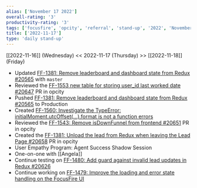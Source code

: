 ```yaml
---
alias: ['November 17 2022']
overall-rating: '3'
productivity-rating: '3'
tags: ['focusfire', 'opcity', 'referral', 'stand-up', '2022', 'November', 'Thursday']
title: ['2022-11-17']
type: 'daily stand-up'
---
```

[[2022-11-16]] (Wednesday) << 2022-11-17 (Thursday) >> [[2022-11-18]] (Friday)

- Updated [FF-1381: Remove leaderboard and dashboard state from Redux #20565](https://github.com/Opcity/opcity/pull/20565) with `master`
- Reviewed the [FF-1553 new table for storing user_id last worked date #20647](https://github.com/Opcity/opcity/pull/20647()) PR in opcity
- Pushed [FF-1381: Remove leaderboard and dashboard state from Redux #20565](https://github.com/Opcity/opcity/pull/20565) to Production
- Created [FF-1560: Investigate the TypeError: initialMoment.utcOffset(...).format is not a function errors](https://moveinc.atlassian.net/browse/FF-1560)
- Reviewed the [FF-1543: Remove isDownFunnel from frontend
#20651](https://github.com/Opcity/opcity/pull/20651) PR in opcity
- Created the [FF-1381: Unload the lead from Redux when leaving the Lead Page #20658](https://github.com/Opcity/opcity/pull/20658) PR in opcity
- User Empathy Program: Agent Success Shadow Session
- One-on-one with [[Angela]]
- Continue testing on [FF-1480: Add guard against invalid lead updates in Redux
#20626](https://github.com/Opcity/opcity/pull/20626)
 - Continue working on [FF-1479: Improve the loading and error state handling on the FocusFire UI](https://moveinc.atlassian.net/browse/FF-1479)